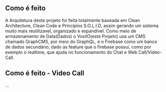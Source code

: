 ## Como é feito
A Arquitetura deste projeto foi feita totalmente baseada em Clean Architecture, Clean Code e Princípios S.O.L.I.D, assim gerando um sistema muito mais reutilizavel, organizado e expandível.
Como meio de armazenamento de Data(Dados) o VoxiIO(este Projeto) usa um CMS chamado GraphCMS, por
meio do GraphQL, e o Firebase como um banco de dados secundário, dado as feature que o firebase possuí,
como por exemplo o realtime, que ajuda no funcionamento do Chat e Web Call/Video-Call.

## Como é feito - Video Call
...
